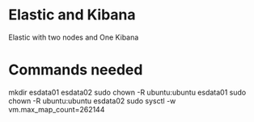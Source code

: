 # Elastic and Kibana
Elastic with two nodes and One Kibana

# Commands needed
mkdir esdata01 esdata02
sudo chown -R ubuntu:ubuntu esdata01
sudo chown -R ubuntu:ubuntu esdata02
sudo sysctl -w vm.max_map_count=262144
